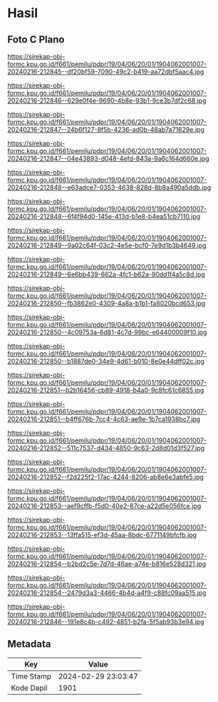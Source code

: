 # Hasil

## Foto C Plano

https://sirekap-obj-formc.kpu.go.id/f661/pemilu/pdpr/19/04/06/20/01/1904062001007-20240216-212845--df20bf59-7090-49c2-b419-aa72dbf5aac4.jpg

https://sirekap-obj-formc.kpu.go.id/f661/pemilu/pdpr/19/04/06/20/01/1904062001007-20240216-212846--629e0f4e-9690-4b8e-93b1-9ce3b7df2c68.jpg

https://sirekap-obj-formc.kpu.go.id/f661/pemilu/pdpr/19/04/06/20/01/1904062001007-20240216-212847--24b6f127-8f5b-4236-ad0b-48ab7a71829e.jpg

https://sirekap-obj-formc.kpu.go.id/f661/pemilu/pdpr/19/04/06/20/01/1904062001007-20240216-212847--04e43893-d048-4efd-843a-9a6c164d660e.jpg

https://sirekap-obj-formc.kpu.go.id/f661/pemilu/pdpr/19/04/06/20/01/1904062001007-20240216-212848--e63adce7-0353-4638-828d-8b8a490a5ddb.jpg

https://sirekap-obj-formc.kpu.go.id/f661/pemilu/pdpr/19/04/06/20/01/1904062001007-20240216-212848--6f4f94d0-145e-413d-b1e8-b4ea51cb7110.jpg

https://sirekap-obj-formc.kpu.go.id/f661/pemilu/pdpr/19/04/06/20/01/1904062001007-20240216-212849--9a02c64f-03c2-4e5e-bcf0-7e9d1b3b4649.jpg

https://sirekap-obj-formc.kpu.go.id/f661/pemilu/pdpr/19/04/06/20/01/1904062001007-20240216-212849--6e6bb439-662a-4fc1-b62a-90dd1f4a5c8d.jpg

https://sirekap-obj-formc.kpu.go.id/f661/pemilu/pdpr/19/04/06/20/01/1904062001007-20240216-212850--fb3862e0-4309-4a8a-b1b1-fa8020bcd653.jpg

https://sirekap-obj-formc.kpu.go.id/f661/pemilu/pdpr/19/04/06/20/01/1904062001007-20240216-212850--4c09753a-6d81-4c7d-99bc-e64400009f10.jpg

https://sirekap-obj-formc.kpu.go.id/f661/pemilu/pdpr/19/04/06/20/01/1904062001007-20240216-212850--b1887de0-34e9-4d61-b010-8e0e44dff02c.jpg

https://sirekap-obj-formc.kpu.go.id/f661/pemilu/pdpr/19/04/06/20/01/1904062001007-20240216-212851--b2b16456-cb89-4918-b4a0-9c8fc61c6855.jpg

https://sirekap-obj-formc.kpu.go.id/f661/pemilu/pdpr/19/04/06/20/01/1904062001007-20240216-212851--b4ff676b-7cc4-4c63-ae9e-1b7ca1938bc7.jpg

https://sirekap-obj-formc.kpu.go.id/f661/pemilu/pdpr/19/04/06/20/01/1904062001007-20240216-212852--511c7537-d434-4850-9c63-2d8d01d3f527.jpg

https://sirekap-obj-formc.kpu.go.id/f661/pemilu/pdpr/19/04/06/20/01/1904062001007-20240216-212852--f2d225f2-17ac-4244-8206-ab8e6e3abfe5.jpg

https://sirekap-obj-formc.kpu.go.id/f661/pemilu/pdpr/19/04/06/20/01/1904062001007-20240216-212853--aef9cffb-f5d0-40e2-87ce-a22d5e056fce.jpg

https://sirekap-obj-formc.kpu.go.id/f661/pemilu/pdpr/19/04/06/20/01/1904062001007-20240216-212853--13ffa515-ef3d-45aa-8bdc-6771149bfcfb.jpg

https://sirekap-obj-formc.kpu.go.id/f661/pemilu/pdpr/19/04/06/20/01/1904062001007-20240216-212854--b2bd2c5e-7d7d-46ae-a74e-b816e528d321.jpg

https://sirekap-obj-formc.kpu.go.id/f661/pemilu/pdpr/19/04/06/20/01/1904062001007-20240216-212854--2479d3a3-4466-4b4d-a4f9-c88fc09aa515.jpg

https://sirekap-obj-formc.kpu.go.id/f661/pemilu/pdpr/19/04/06/20/01/1904062001007-20240216-212846--191e8c4b-c492-4851-b2fa-5f5ab93b3e94.jpg


## Metadata

| Key        | Value               |
| ---------- | ------------------- |
| Time Stamp | 2024-02-29 23:03:47 |
| Kode Dapil | 1901                |



